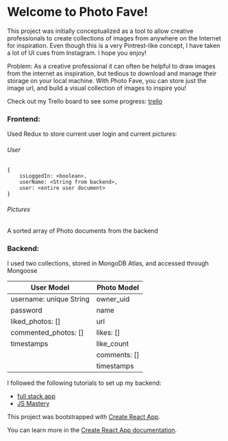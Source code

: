# Welcome to Photo Fave!
This project was initially conceptualized as a tool to allow creative professionals to create collections of images from anywhere on the Internet for inspiration. Even though this is a very Pintrest-like concept, I have taken a lot of UI cues from Instagram. I hope you enjoy!

Problem: As a creative professional it can often be helpful to draw images from the internet as inspiration, but tedious to download and manage their storage on your local machine. With Photo Fave, you can store just the image url, and build a visual collection of images to inspire you!

Check out my Trello board to see some progress: [trello](https://trello.com/b/NIe6eTfM/photo-app-mod-2-final-project)
### Frontend:

Used Redux to store current user login and current pictures:

###### User
	{
		isLoggedIn: <boolean>,
		userName: <String from backend>,
		user: <entire user document>
	}

###### Pictures
A sorted array of Photo documents from the backend

### Backend: 
I used two collections, stored in MongoDB Atlas, and accessed through Mongoose

| User Model              | Photo Model  |
|-------------------------|--------------|
| username: unique String | owner_uid    |
| password                | name         |
| liked_photos: []        | url          |
| commented_photos: []    | likes: []    |
| timestamps              | like_count   |
|                         | comments: [] |
|                         | timestamps   |

I followed the following tutorials to set up my backend:
* [full stack app](https://www.youtube.com/watch?v=7CqJlxBYj-M)
* [JS Mastery](https://www.youtube.com/watch?v=aibtHnbeuio)

This project was bootstrapped with [Create React App](https://github.com/facebook/create-react-app).

You can learn more in the [Create React App documentation](https://facebook.github.io/create-react-app/docs/getting-started).